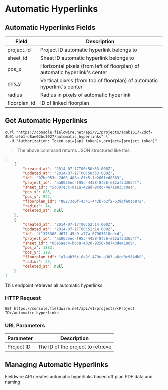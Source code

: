 # Automatic Hyperlinks

## Automatic Hyperlinks Fields

Field | Description
--------- | -----------
project_id | Project ID automatic hyperlink belongs to
sheet_id | Sheet ID automatic hyperlink belongs to
pos_x | Horizontal pixels (from left of floorplan) of automatic hyperlink's center
pos_y | Vertical pixels (from top of floorplan) of automatic hyperlink's center
radius | Radius in pixels of automatic hyperlink
floorplan_id | ID of linked floorplan

## Get Automatic Hyperlinks

```shell
curl "https://console.fieldwire.net/api/v1/projects/aceb1617-2dcf-4b01-a6b1-d8ae02bc3027/automatic_hyperlinks" \
  -H "Authorization: Token api=[api token]>,project=[project token]"
```

> The above command returns JSON structured like this:

```json
[
    {
        "created_at": "2014-07-17T00:50:53.000Z",
        "updated_at": "2014-07-17T00:50:53.000Z",
        "id": "07be953c-7d08-408a-8fc5-1e266fed8363",
        "project_id": "aa0635ec-f95c-4458-8f56-e82af3d3634f",
        "sheet_id": "5c007e3c-9a1a-42ad-9cdc-4e71e035c0ea",
        "pos_x": 885,
        "pos_y": 922,
        "floorplan_id": "88273c0f-4341-442b-b2f2-539bfe01b872",
        "radius": 14,
        "deleted_at": null
    },
    {
        "created_at": "2014-07-17T00:52:14.000Z",
        "updated_at": "2014-07-17T00:52:14.000Z",
        "id": "f1376368-d677-45d9-a77a-67963618cdcd",
        "project_id": "aa0635ec-f95c-4458-8f56-e82af3d3634f",
        "sheet_id": "05e5aec4-b6c8-4320-9258-b8743de41869",
        "pos_x": 1883,
        "pos_y": 119,
        "floorplan_id": "a7aab36c-0a2f-479e-a903-a8cd8c964db8",
        "radius": 25,
        "deleted_at": null
    }
]
```

This endpoint retrieves all automatic hyperlinks.

### HTTP Request

`GET https://console.fieldwire.net/api/v1/projects/<Project ID>/automatic_hyperlinks`

### URL Parameters

Parameter | Description
--------- | -----------
Project ID | The ID of the project to retrieve

## Managing Automatic Hyperlinks

<aside class="warning">
    Fieldwire API creates automatic hyperlinks based off plan PDF data and naming
</aside>
